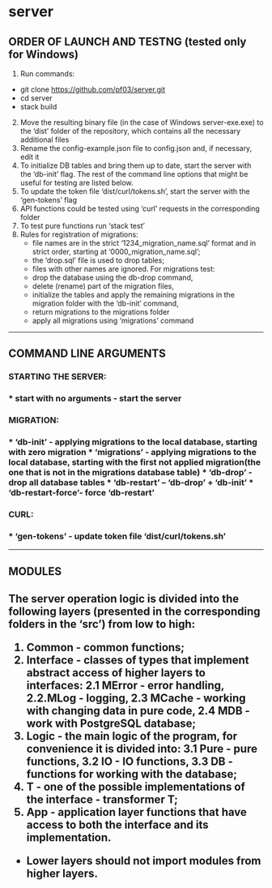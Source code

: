 # server

<h2> ORDER OF LAUNCH AND TESTNG (tested only for Windows) </h2>

1.	Run commands:
   * git clone https://github.com/pf03/server.git
   * cd server
   * stack build
2. Move the resulting binary file (in the case of Windows server-exe.exe) to the ‘dist’ folder of the repository, which contains all the necessary additional files
3. Rename the config-example.json file to config.json and, if necessary, edit it
4. To initialize DB tables and bring them up to date, start the server with the ‘db-init’ flag. The rest of the command line options that might be useful for testing are listed below.
3. To update the token file ‘dist/curl/tokens.sh’, start the server with the ‘gen-tokens’ flag
4. API  functions could be tested using ‘curl’ requests in the corresponding folder
5. To test pure functions run ‘stack test’
6. Rules for registration of migrations:
    * file names are in the strict ‘1234_migration_name.sql’ format and in strict order, starting at ‘0000_migration_name.sql’;
    * the ‘drop.sql’ file is used to drop tables;
    * files with other names are ignored.
For migrations test:
    * drop the database using the db-drop command,
    * delete (rename) part of the migration files,
    * initialize the tables and apply the remaining migrations  in the migration folder with the ‘db-init’ command,
    * return migrations to the migrations folder
    * apply all migrations using ‘migrations’ command
***
<h2>COMMAND LINE ARGUMENTS</h2>

<h3>STARTING THE SERVER:<h3>
    * start with no arguments - start the server

<h3>MIGRATION:<h3>
    * ‘db-init’         - applying migrations to the local database, starting with zero migration
    * ‘migrations’      - applying migrations to the local database, starting with the first not applied migration(the one that is not in the migrations database table)
    * ‘db-drop’         - drop all database tables
    * ‘db-restart’      – ‘db-drop’ + ‘db-init’
    * ‘db-restart-force’- force ‘db-restart’
<h3>CURL:<h3>
    * ‘gen-tokens’      - update token file ‘dist/curl/tokens.sh’

***
<h2>MODULES<h2>

The server operation logic is divided into the following layers (presented in the corresponding folders in the ‘src’) from low to high:
1. Common       - common functions;
2. Interface    - classes of types that implement abstract access of higher layers to interfaces:
    2.1 MError  - error handling,
    2.2.MLog    - logging,
    2.3 MCache  - working with changing data in pure code,
    2.4 MDB     - work with PostgreSQL database;
3. Logic        - the main logic of the program, for convenience it is divided into:
    3.1 Pure    - pure functions,
    3.2 IO      - IO functions,
    3.3 DB      - functions for working with the database;
4. T            - one of the possible implementations of the interface - transformer T;
5. App          - application layer functions that have access to both the interface 
                  and its implementation.

* Lower layers should not import modules from higher layers.

